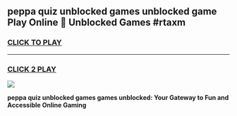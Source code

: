 
## peppa quiz unblocked games unblocked game Play Online 👋 Unblocked Games #rtaxm
<h3>
<a href="https://premium.freeplayer.one?title=peppa_quiz_unblocked_games&ref=21F">CLICK TO PLAY</a></h3>
<hr>

<h3>
<a href="https://premium.freeplayer.one?title=peppa_quiz_unblocked_games&ref=21F">CLICK 2 PLAY</a>
  
</h3>

<a href="https://premium.freeplayer.one?title=peppa_quiz_unblocked_games&ref=21F/"><img src="https://clearcache.store/games.png"></a>


**peppa quiz unblocked games games unblocked: Your Gateway to Fun and Accessible Online Gaming**
